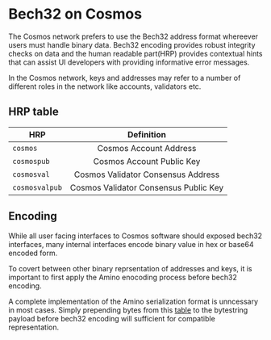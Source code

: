 # Bech32 on Cosmos

The Cosmos network prefers to use the Bech32 address format whereever users must handle binary data. Bech32 encoding provides robust integrity checks on data and the human readable part(HRP) provides contextual hints that can assist UI developers with providing informative error messages.

In the Cosmos network, keys and addresses may refer to a number of different roles in the network like accounts, validators etc.


## HRP table     

| HRP           | Definition |
| ------------- |:-------------:|
| `cosmos`      | Cosmos Account Address     |
| `cosmospub`   | Cosmos Account Public Key  |
| `cosmosval`   | Cosmos Validator Consensus Address   |
| `cosmosvalpub`| Cosmos Validator Consensus Public Key|

## Encoding

While all user facing interfaces to Cosmos software should exposed bech32 interfaces, many internal interfaces encode binary value in hex or base64 encoded form.

To covert between other binary reprsentation of addresses and keys, it is important to first apply the Amino enocoding process before bech32 encoding.

A complete implementation of the Amino serialization format is unncessary in most cases. Simply prepending bytes from this [table](https://github.com/tendermint/tendermint/blob/master/docs/spec/blockchain/encoding.md#public-key-cryptography) to the bytestring payload before bech32 encoding will sufficient for compatible representation.

 
